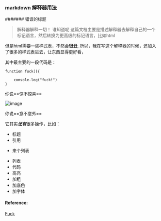 ### markdown 解释器用法

####### 错误的标题

> 解释器解释一切！
> 谁知道呢
这篇文档主要是描述解释器去解释自己的一个标记语言，然后转换为更高级的标记语言，比如html

但是html~~需要一些样~~式表，不然会**很丑**, 所以，我在写这个解释器的时候，还加入了很多的样式表进去，让东西显得更好看，

其中最主要的一段代码是：

```
function fuck(){
	
	console.log("fuck!")
}
```

你说==惊不惊喜==

![image](http://i1.ciimg.com/1949/6eb2a801a939cde0.png)

你说==意不意外==

它其实***还有***很多操作，比如：

* 标题
* 引用
+ 来个列表
* 列表
* 代码
* 高亮
* 加粗
* 加底色
* 加字体

#### Reference:

[Fuck]("www.github.com")
